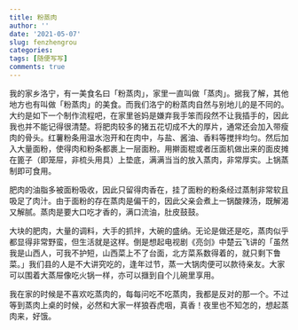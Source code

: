 ```yaml
---
title: 粉蒸肉
author: ''
date: '2021-05-07'
slug: fenzhengrou
categories:
tags: [随便写写]
comments: true
---
```

我的家乡洛宁，有一美食名曰「粉蒸肉」，家里一直叫做「蒸肉」。据我了解，其他地方也有叫做「粉蒸肉」的美食。而我们洛宁的粉蒸肉自然与别地儿的是不同的。大约是如下一个制作流程吧，在家里爸妈是嫌弃我手笨而段然不让我插手的，因此我也并不能记得很清楚。将肥肉较多的猪五花切成不大的厚片，通常还会加入带瘦肉的骨头。红薯粉条用温水泡开和在肉中，与盐、酱油、香料等搅拌均匀。然后加入大量面粉，使得肉和粉条都裹上一层面粉。用擀面棍或者压面机做出来的面皮摊在篦子（即笼屉，非梳头用具）上垫底，满满当当的放入蒸肉，非常厚实。上锅蒸制即可食用。

肥肉的油脂多被面粉吸收，因此只留得肉香在，挂了面粉的粉条经过蒸制非常软且吸足了肉汁。由于面粉的存在蒸肉是偏干的，因此父亲会煮上一锅酸辣汤，既解渴又解腻。蒸肉是要大口吃才香的，满口流油，肚皮鼓鼓。

大块的肥肉，大量的调料，大手的抓拌，大碗的盛纳。无论是做还是吃，蒸肉似乎都显得非常野蛮，但生活就是这样。倒是想起电视剧《亮剑》中楚云飞讲的「虽然我是山西人，可我不护短，山西菜上不了台面，北方菜系数得着的，就只剩下鲁菜。」我们县的人是不大讲究吃的，逢年过节，蒸一大锅肉便可以款待亲友。大家可以围着大蒸屉像吃火锅一样，亦可以擓到自个儿碗里享用。

我在家的时候是不喜欢吃蒸肉的，每每问吃不吃蒸肉，我都是反对的那一个。不过等到蒸肉上桌的时候，必然和大家一样狼吞虎咽，真香！夜里也不知怎的，想起蒸肉来，好饿。
